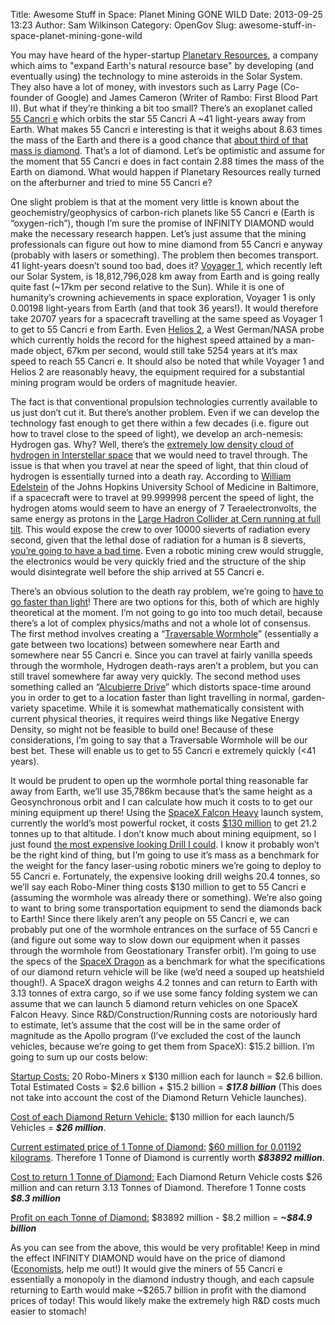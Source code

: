 Title: Awesome Stuff in Space: Planet Mining GONE WILD
Date: 2013-09-25 13:23
Author: Sam Wilkinson
Category: OpenGov
Slug: awesome-stuff-in-space-planet-mining-gone-wild

You may have heard of the hyper-startup [Planetary Resources][], a
company which aims to "expand Earth's natural resource base" by
developing (and eventually using) the technology to mine asteroids in
the Solar System. They also have a lot of money, with investors such as
Larry Page (Co-founder of Google) and James Cameron (Writer of Rambo:
First Blood Part II). But what if they’re thinking a bit too small?
There’s an exoplanet called [55 Cancri e][] which orbits the star 55
Cancri A \~41 light-years away from Earth. What makes 55 Cancri e
interesting is that it weighs about 8.63 times the mass of the Earth and
there is a good chance that [about third of that mass is diamond][].
That’s a lot of diamond. Let’s be optimistic and assume for the moment
that 55 Cancri e does in fact contain 2.88 times the mass of the Earth
on diamond. What would happen if Planetary Resources really turned on
the afterburner and tried to mine 55 Cancri e?

One slight problem is that at the moment very little is known about the
geochemistry/geophysics of carbon-rich planets like 55 Cancri e (Earth
is “oxygen-rich”), though I’m sure the promise of INFINITY DIAMOND would
make the necessary research happen. Let’s just assume that the mining
professionals can figure out how to mine diamond from 55 Cancri e anyway
(probably with lasers or something). The problem then becomes transport.
41 light-years doesn’t sound too bad, does it? [Voyager 1][], which
recently left our Solar System, is 18,812,796,028 km away from Earth and
is going really quite fast (\~17km per second relative to the Sun).
While it is one of humanity’s crowning achievements in space
exploration, Voyager 1 is only 0.00198 light-years from Earth (and that
took 36 years!). It would therefore take 20707 years for a spacecraft
travelling at the same speed as Voyager 1 to get to 55 Cancri e from
Earth. Even [Helios 2][], a West German/NASA probe which currently holds
the record for the highest speed attained by a man-made object, 67km per
second, would still take 5254 years at it’s max speed to reach 55 Cancri
e. It should also be noted that while Voyager 1 and Helios 2 are
reasonably heavy, the equipment required for a substantial mining
program would be orders of magnitude heavier.

The fact is that conventional propulsion technologies currently
available to us just don’t cut it. But there’s another problem. Even if
we can develop the technology fast enough to get there within a few
decades (i.e. figure out how to travel close to the speed of light), we
develop an arch-nemesis: Hydrogen gas. Why? Well, there’s the [extremely
low density cloud of hydrogen in Interstellar space][] that we would
need to travel through. The issue is that when you travel at near the
speed of light, that thin cloud of hydrogen is essentially turned into a
death ray. According to [William Edelstein][] of the Johns Hopkins
University School of Medicine in Baltimore, if a spacecraft were to
travel at 99.999998 percent the speed of light, the hydrogen atoms would
seem to have an energy of 7 Teraelectronvolts, the same energy as
protons in the [Large Hadron Collider at Cern running at full tilt][].
This would expose the crew to over 10000 sieverts of radiation every
second, given that the lethal dose of radiation for a human is 8
sieverts, [you’re going to have a bad time][]. Even a robotic mining
crew would struggle, the electronics would be very quickly fried and the
structure of the ship would disintegrate well before the ship arrived at
55 Cancri e.

There’s an obvious solution to the death ray problem, we’re going to
[have to go faster than light][]! There are two options for this, both
of which are highly theoretical at the moment. I’m not going to go into
too much detail, because there’s a lot of complex physics/maths and not
a whole lot of consensus. The first method involves creating a
“[Traversable Wormhole][]” (essentially a gate between two locations)
between somewhere near Earth and somewhere near 55 Cancri e. Since you
can travel at fairly vanilla speeds through the wormhole, Hydrogen
death-rays aren’t a problem, but you can still travel somewhere far away
very quickly. The second method uses something called an “[Alcubierre
Drive][]” which distorts space-time around you in order to get to a
location faster than light travelling in normal, garden-variety
spacetime. While it is somewhat mathematically consistent with current
physical theories, it requires weird things like Negative Energy
Density, so might not be feasible to build one! Because of these
considerations, I’m going to say that a Traversable Wormhole will be our
best bet. These will enable us to get to 55 Cancri e extremely quickly
(\<41 years).

It would be prudent to open up the wormhole portal thing reasonable far
away from Earth, we’ll use 35,786km because that’s the same height as a
Geosynchronous orbit and I can calculate how much it costs to to get our
mining equipment up there! Using the [SpaceX Falcon Heavy][] launch
system, currently the world’s most powerful rocket, it costs [\$130
million][] to get 21.2 tonnes up to that altitude. I don’t know much
about mining equipment, so I just found [the most expensive looking
Drill I could][]. I know it probably won’t be the right kind of thing,
but I’m going to use it’s mass as a benchmark for the weight for the
fancy laser-using robotic miners we’re going to deploy to 55 Cancri e.
Fortunately, the expensive looking drill weighs 20.4 tonnes, so we’ll
say each Robo-Miner thing costs \$130 million to get to 55 Cancri e
(assuming the wormhole was already there or something). We’re also going
to want to bring some transportation equipment to send the diamonds back
to Earth! Since there likely aren’t any people on 55 Cancri e, we can
probably put one of the wormhole entrances on the surface of 55 Cancri e
(and figure out some way to slow down our equipment when it passes
through the wormhole from Geostationary Transfer orbit). I’m going to
use the specs of the [SpaceX Dragon][] as a benchmark for what the
specifications of our diamond return vehicle will be like (we’d need a
souped up heatshield though!). A SpaceX dragon weighs 4.2 tonnes and can
return to Earth with 3.13 tonnes of extra cargo, so if we use some fancy
folding system we can assume that we can launch 5 diamond return
vehicles on one SpaceX Falcon Heavy. Since R&D/Construction/Running
costs are notoriously hard to estimate, let’s assume that the cost will
be in the same order of magnitude as the Apollo program (I’ve excluded
the cost of the launch vehicles, because we’re going to get them from
SpaceX): \$15.2 billion. I’m going to sum up our costs below:

<span style="text-decoration: underline">Startup Costs:</span> 20
Robo-Miners x \$130 million each for launch = \$2.6 billion. Total
Estimated Costs = \$2.6 billion + \$15.2 billion = ***\$17.8 billion***
(This does not take into account the cost of the Diamond Return Vehicle
launches).

<span style="text-decoration: underline">Cost of each Diamond Return
Vehicle:</span> \$130 million for each launch/5 Vehicles = ***\$26
million***.

<span style="text-decoration: underline">Current estimated price of 1
Tonne of Diamond:</span> [\$60 million for 0.01192 kilograms][].
Therefore 1 Tonne of Diamond is currently worth ***\$83892 million***.

<span style="text-decoration: underline">Cost to return 1 Tonne of
Diamond:</span> Each Diamond Return Vehicle costs \$26 million and can
return 3.13 Tonnes of Diamond. Therefore 1 Tonne costs ***\$8.3
million***

<span style="text-decoration: underline">Profit on each Tonne of
Diamond:</span> \$83892 million - \$8.2 million = ***\~\$84.9 billion***

As you can see from the above, this would be very profitable! Keep in
mind the effect INFINITY DIAMOND would have on the price of diamond
([Economists][], help me out!) It would give the miners of 55 Cancri e
essentially a monopoly in the diamond industry though, and each capsule
returning to Earth would make \~\$265.7 billion in profit with the
diamond prices of today! This would likely make the extremely high R&D
costs much easier to stomach!

  [Planetary Resources]: http://www.planetaryresources.com/
    "Planetary Resources"
  [55 Cancri e]: http://en.wikipedia.org/wiki/55_Cancri_e "55 Cancri e"
  [about third of that mass is diamond]: http://adsabs.harvard.edu/abs/2012ApJ...759L..40M
    "Diamond Planet!"
  [Voyager 1]: http://en.wikipedia.org/wiki/Voyager_1 "Voyager 1"
  [Helios 2]: http://en.wikipedia.org/wiki/Helios_2_(NASA) "Helios 2"
  [extremely low density cloud of hydrogen in Interstellar space]: http://en.wikipedia.org/wiki/Interstellar_medium
    "Interstellar Medium"
  [William Edelstein]: http://www.newscientist.com/article/dn18532-starship-pilots-speed-kills-especially-warp-speed.html#.UkMXWmQ9znU
    "New Scientist Article"
  [Large Hadron Collider at Cern running at full tilt]: http://en.wikipedia.org/wiki/Large_Hadron_Collider
    "LHC"
  [you’re going to have a bad time]: http://en.wikipedia.org/wiki/Anatoli_Bugorski
    "Guy who got hit in the face by a particle accelerator beam"
  [have to go faster than light]: http://static.comicvine.com/uploads/original/2/27500/1012816-warpchrt.gif
    "Warp Factors"
  [Traversable Wormhole]: http://en.wikipedia.org/wiki/Wormhole#Traversable_wormholes
    "Traversable Wormhole"
  [Alcubierre Drive]: http://en.wikipedia.org/wiki/Alcubierre_drive
    "Alcubierre Drive"
  [SpaceX Falcon Heavy]: http://www.spacex.com/falcon-heavy
    "Falcon Heavy"
  [\$130 million]: http://www.spacex.com/about/capabilities
    "Spacex Pricing"
  [the most expensive looking Drill I could]: http://xml.catmms.com/servlet/ImageServlet?imageId=C775593
    "Expensive Drill"
  [SpaceX Dragon]: http://www.spacex.com/dragon "SpaceX Dragon"
  [\$60 million for 0.01192 kilograms]: http://www.bbc.co.uk/news/world-europe-24239268
    "Really Big Diamond"
  [Economists]: http://en.wikipedia.org/wiki/Supply_and_demand
    "How does it work?"
